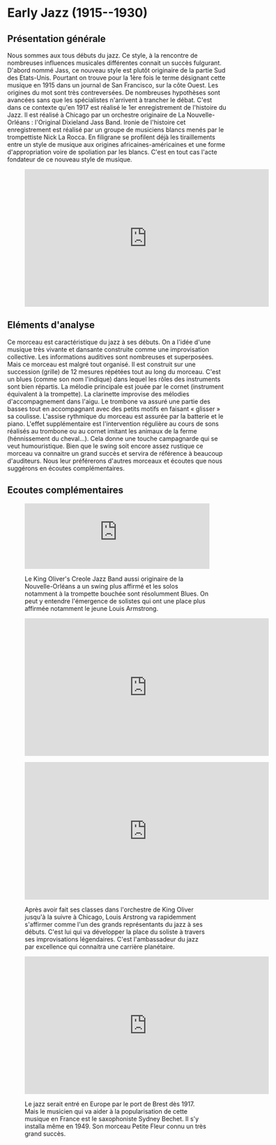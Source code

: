 # Early Jazz (1915--1930)

## Présentation générale
Nous sommes aux tous débuts du jazz. Ce style, à la rencontre de nombreuses influences musicales différentes connait un succès fulgurant. D'abord nommé Jass, ce nouveau style est plutôt originaire de la partie Sud des Etats-Unis. Pourtant on trouve pour la 1ère fois le terme désignant cette musique en 1915 dans un journal de San Francisco, sur la côte Ouest. Les origines du mot sont très contreversées. De nombreuses hypothèses sont avancées sans que les spécialistes n'arrivent à trancher le débat.
C'est dans ce contexte qu'en 1917 est réalisé le 1er enregistrement de l'histoire du Jazz. Il est réalisé à Chicago par un orchestre originaire de La Nouvelle-Orléans : l'Original Dixieland Jass Band.
Ironie de l'histoire cet enregistrement est réalisé par un groupe de musiciens blancs menés par le trompettiste Nick La Rocca. En filigrane se profilent déjà les tiraillements entre un style de musique aux origines africaines-américaines et une forme d'appropriation voire de spoliation par les blancs.
C'est en tout cas l'acte fondateur de ce nouveau style de musique.

<figure class="app-frame styles" data-title="Livery Stable Blues - Original Dixieland Jass Band">
  <iframe width="560" height="315" src="https://www.youtube.com/embed/5WojNaU4-kI" title="YouTube video player" frameborder="0" allow="accelerometer; autoplay; clipboard-write; encrypted-media; gyroscope; picture-in-picture; web-share" allowfullscreen></iframe>
</figure>

## Eléments d'analyse
Ce morceau est caractéristique du jazz à ses débuts. On a l'idée d'une musique très vivante et dansante construite comme une improvisation collective. Les informations auditives sont nombreuses et superposées. Mais ce morceau est malgré tout organisé. Il est construit sur une succession (grille) de 12 mesures répétées tout au long du morceau. C'est un blues (comme son nom l'indique) dans lequel les rôles des instruments sont bien répartis. La mélodie principale est jouée par le cornet (instrument équivalent à la trompette). La clarinette improvise des mélodies d'accompagnement dans l'aigu. Le trombone va assuré une partie des basses tout en accompagnant avec des petits motifs en faisant « glisser » sa coulisse. L'assise rythmique du morceau est assurée par la batterie et le piano.
L'effet supplémentaire  est l'intervention régulière au cours de sons réalisés au trombone ou au cornet imitant les animaux de la ferme (hénnissement du cheval...). Cela donne une touche campagnarde qui se veut humouristique.
Bien que le swing soit encore assez rustique ce morceau va connaitre un grand succès et servira de référence à beaucoup d'auditeurs. Nous leur préférerons d'autres morceaux et écoutes que nous suggérons en écoutes complémentaires.

## Ecoutes complémentaires
<figure class="app-frame encart styles" data-title="Dippermouth Blues - King Oliver's Creole Jazz Band">
  <div class="text-align-center">
    <iframe width="100%" src="https://www.youtube.com/embed/o41DMsV5MFA" title="YouTube video player" frameborder="0" allow="accelerometer; autoplay; clipboard-write; encrypted-media; gyroscope; picture-in-picture; web-share" allowfullscreen></iframe>
  </div>
  <p>
    Le King Oliver's Creole Jazz Band aussi originaire de la Nouvelle-Orléans a un swing plus affirmé et les solos notamment à la trompette bouchée sont résolumment Blues. On peut y entendre l'émergence de solistes qui ont une place plus affirmée notamment le jeune Louis Armstrong.
  </p>
</figure>

<figure class="app-frame encart styles" data-title="Dippermouth Blues - King Oliver's Creole Jazz Band">
  <div class="text-align-center">
<iframe width="560" height="315" src="https://www.youtube.com/embed/ueAcG23HL08" title="YouTube video player" frameborder="0" allow="accelerometer; autoplay; clipboard-write; encrypted-media; gyroscope; picture-in-picture; web-share" allowfullscreen></iframe>
</div>
</figure>

<figure class="app-frame styles" data-title="Cornet Chop Suey - Louis Armstrong">
  <div class="text-align-center">
    <iframe width="560" height="315" src="https://www.youtube.com/embed/--xy6nxea2A" title="YouTube video player" frameborder="0" allow="accelerometer; autoplay; clipboard-write; encrypted-media; gyroscope; picture-in-picture; web-share" allowfullscreen></iframe>
  </div>
  <p>
    Après avoir fait ses classes dans l'orchestre de King Oliver jusqu'à la suivre à Chicago, Louis Arstrong va rapidemment s'affirmer comme l'un des grands représentants du jazz à ses débuts. C'est lui qui va développer la place du soliste à travers ses improvisations légendaires. C'est l'ambassadeur du jazz par excellence qui connaitra une carrière planétaire.
  </p>
</figure>

<figure class="app-frame styles" data-title="Petite fleur - Sydney Bechet">
  <div class="text-align-center">
    <iframe width="560" height="315" src="https://www.youtube.com/embed/OfD_5XfEDy8" title="YouTube video player" frameborder="0" allow="accelerometer; autoplay; clipboard-write; encrypted-media; gyroscope; picture-in-picture; web-share" allowfullscreen></iframe>
  </div>
  <p>
    Le jazz serait entré en Europe par le port de Brest dès 1917. Mais le musicien qui va aider à la popularisation de cette musique en France est le saxophoniste Sydney Bechet. Il s'y installa même en 1949. Son morceau Petite Fleur connu un très grand succès.
  </p>
</figure>

